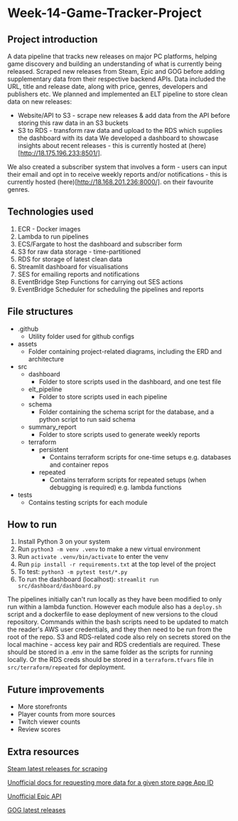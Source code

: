 # Week-14-Game-Tracker-Project

## Project introduction
A data pipeline that tracks new releases on major PC platforms, helping game discovery and building an understanding of what is currently being released.
Scraped new releases from Steam, Epic and GOG before adding supplementary data from their respective backend APIs.
Data included the URL, title and release date, along with price, genres, developers and publishers etc.
We planned and implemented an ELT pipeline to store clean data on new releases:
- Website/API to S3 - scrape new releases & add data from the API before storing this raw data in an S3 buckets
- S3 to RDS - transform raw data and upload to the RDS which supplies the dashboard with its data
We developed a dashboard to showcase insights about recent releases - this is currently hosted at (here)[http://18.175.196.233:8501/].

We also created a subscriber system that involves a form - users can input their email and opt in to receive weekly reports and/or notifications - this is currently hosted (here)[http://18.168.201.236:8000/].
on their favourite genres.

## Technologies used
1. ECR - Docker images
2. Lambda to run pipelines
3. ECS/Fargate to host the dashboard and subscriber form
4. S3 for raw data storage - time-partitioned
5. RDS for storage of latest clean data
6. Streamlit dashboard for visualisations
7. SES for emailing reports and notifications
8. EventBridge Step Functions for carrying out SES actions
9. EventBridge Scheduler for scheduling the pipelines and reports

## File structures
- .github
    - Utility folder used for github configs
- assets
    - Folder containing project-related diagrams, including the ERD and architecture
- src
    - dashboard
        - Folder to store scripts used in the dashboard, and one test file
    - elt_pipeline
        - Folder to store scripts used in each pipeline
    - schema
        - Folder containing the schema script for the database, and a python script to run said schema
    - summary_report
        - Folder to store scripts used to generate weekly reports
    - terraform
        - persistent
            - Contains terraform scripts for one-time setups e.g. databases and container repos
        - repeated
            - Contains terraform scripts for repeated setups (when debugging is required) e.g. lambda functions
- tests
    - Contains testing scripts for each module

## How to run
1. Install Python 3 on your system
2. Run `python3 -m venv .venv` to make a new virtual environment
3. Run `activate .venv/bin/activate` to enter the venv
4. Run `pip install -r requirements.txt` at the top level of the project
5. To test: `python3 -m pytest test/*.py`
6. To run the dashboard (localhost): `streamlit run src/dashboard/dashboard.py`

The pipelines initially can't run locally as they have been modified to only run within a lambda function.
However each module also has a `deploy.sh` script and a dockerfile to ease deployment of new versions to the cloud repository.
Commands within the bash scripts need to be updated to match the reader's AWS user credentials, and they then need to be run from the root of the repo.
S3 and RDS-related code also rely on secrets stored on the local machine - access key pair and RDS credentials are required.
These should be stored in a .env in the same folder as the scripts for running locally.
Or the RDS creds should be stored in a `terraform.tfvars` file in `src/terraform/repeated` for deployment.

## Future improvements
- More storefronts
- Player counts from more sources
- Twitch viewer counts
- Review scores

## Extra resources
[Steam latest releases for scraping](https://store.steampowered.com/search/?sort_by=Released_DESC&supportedlang=english)

[Unofficial docs for requesting more data for a given store page App ID](https://github.com/Revadike/InternalSteamWebAPI/wiki/Get-App-Details)

[Unofficial Epic API](https://epicstore-api.readthedocs.io/en/latest/index.html)

[GOG latest releases]( https://www.gog.com/en/games/new)
